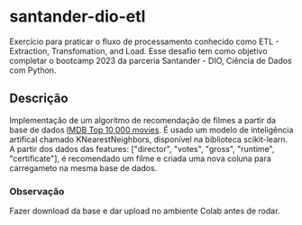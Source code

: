 # santander-dio-etl
Exercício para praticar o fluxo de processamento conhecido como ETL - Extraction, Transfomation, and Load. Esse desafio tem como objetivo completar o bootcamp 2023 da parceria Santander - DIO, Ciência de Dados com Python.

## Descrição 
Implementação de um algoritmo de recomendação de filmes a partir da base de dados [IMDB Top 10,000 movies](https://www.kaggle.com/datasets/ashutoshdevpura/imdb-top-10000-movies-updated-august-2023). É usado um modelo de inteligência artifical chamado KNearestNeighbors, disponível na biblioteca scikit-learn. A partir dos dados das features: ["director", "votes", "gross", "runtime", "certificate"], é recomendado um filme e criada uma nova coluna para carregameto na mesma base de dados.

### Observação 
Fazer download da base e dar upload no ambiente Colab antes de rodar.
